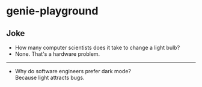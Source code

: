 # genie-playground

## Joke
- How many computer scientists does it take to change a light bulb?  
- None. That's a hardware problem.

---

- Why do software engineers prefer dark mode?   
  Because light attracts bugs.
